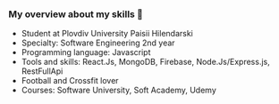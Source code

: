 ### My overview about my skills 👋

- Student at Plovdiv University Paisii Hilendarski
- Specialty: Software Engineering 2nd year
- Programming language: Javascript
- Tools and skills: React.Js, MongoDB, Firebase, Node.Js/Express.js, RestFullApi
- Football and Crossfit lover
- Courses: Software University, Soft Academy, Udemy
